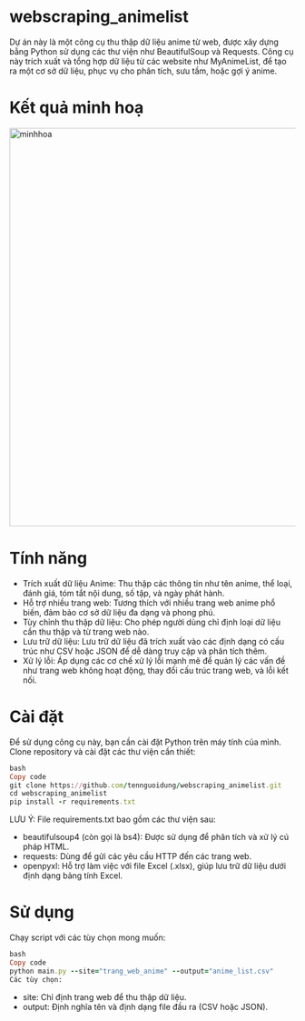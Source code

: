 # webscraping_animelist
Dự án này là một công cụ thu thập dữ liệu anime từ web, được xây dựng bằng Python sử dụng các thư viện như BeautifulSoup và Requests. Công cụ này trích xuất và tổng hợp dữ liệu từ các website như MyAnimeList, để tạo ra một cơ sở dữ liệu, phục vụ cho phân tích, sưu tầm, hoặc gợi ý anime.

# Kết quả minh hoạ
<img width="701" alt="minhhoa" src="https://github.com/user-attachments/assets/9e0056a7-633d-43c2-99cf-6bff3abbbab2">


# Tính năng
* Trích xuất dữ liệu Anime: Thu thập các thông tin như tên anime, thể loại, đánh giá, tóm tắt nội dung, số tập, và ngày phát hành.
* Hỗ trợ nhiều trang web: Tương thích với nhiều trang web anime phổ biến, đảm bảo cơ sở dữ liệu đa dạng và phong phú.
* Tùy chỉnh thu thập dữ liệu: Cho phép người dùng chỉ định loại dữ liệu cần thu thập và từ trang web nào.
* Lưu trữ dữ liệu: Lưu trữ dữ liệu đã trích xuất vào các định dạng có cấu trúc như CSV hoặc JSON để dễ dàng truy cập và phân tích thêm.
* Xử lý lỗi: Áp dụng các cơ chế xử lý lỗi mạnh mẽ để quản lý các vấn đề như trang web không hoạt động, thay đổi cấu trúc trang web, và lỗi kết nối.

# Cài đặt
Để sử dụng công cụ này, bạn cần cài đặt Python trên máy tính của mình. Clone repository và cài đặt các thư viện cần thiết:

```ruby
bash
Copy code
git clone https://github.com/tennguoidung/webscraping_animelist.git
cd webscraping_animelist
pip install -r requirements.txt
```

LƯU Ý: File requirements.txt bao gồm các thư viện sau:
* beautifulsoup4 (còn gọi là bs4): Được sử dụng để phân tích và xử lý cú pháp HTML.
* requests: Dùng để gửi các yêu cầu HTTP đến các trang web.
* openpyxl: Hỗ trợ làm việc với file Excel (.xlsx), giúp lưu trữ dữ liệu dưới định dạng bảng tính Excel.

# Sử dụng
Chạy script với các tùy chọn mong muốn:

```ruby
bash
Copy code
python main.py --site="trang_web_anime" --output="anime_list.csv"
Các tùy chọn:
```

* site: Chỉ định trang web để thu thập dữ liệu.
* output: Định nghĩa tên và định dạng file đầu ra (CSV hoặc JSON).
